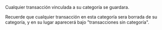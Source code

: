 Cualquier transacción vinculada a su categoría se guardara.

Recuerde que cualquier transacción en esta categoría sera borrada de su categoría, y en su lugar aparecerá bajo "transacciones sin categoría".